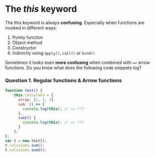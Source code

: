 # The _**this**_ keyword

The this keyword is always **confusing**. Especially when functions are invoked in different ways:

1. Purely function
2. Object method
3. Constructor
4. Indirectly using `apply()`, `call()` or `bind()`


Sometimes it looks even **more confusing** when combined with `=>` arrow functions. Do you know what does the following code snippets log?

### Question 1. Regular functions & Arrow functions

```js
function test() {
    this.calculate = {
      array: [1, 2, 3],
      sum: () => {
        console.log(this); // => ???
      },
      sum2() {
        console.log(this); // => ???  
      }
    };
};
var t = new test();
t.calculate.sum();
t.calculate.sum2();
```

